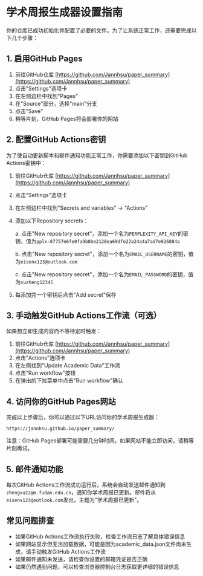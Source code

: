 # 学术周报生成器设置指南

你的仓库已成功初始化并配置了必要的文件。为了让系统正常工作，还需要完成以下几个步骤：

## 1. 启用GitHub Pages

1. 前往GitHub仓库 [https://github.com/Jannhsu/paper_summary](https://github.com/Jannhsu/paper_summary)
2. 点击"Settings"选项卡
3. 在左侧边栏中找到"Pages"
4. 在"Source"部分，选择"main"分支
5. 点击"Save"
6. 稍等片刻，GitHub Pages将会部署你的网站

## 2. 配置GitHub Actions密钥

为了使自动更新脚本和邮件通知功能正常工作，你需要添加以下密钥到GitHub Actions密钥中：

1. 前往GitHub仓库 [https://github.com/Jannhsu/paper_summary](https://github.com/Jannhsu/paper_summary)
2. 点击"Settings"选项卡
3. 在左侧边栏中找到"Secrets and variables" -> "Actions"
4. 添加以下Repository secrets：

   a. 点击"New repository secret"，添加一个名为`PERPLEXITY_API_KEY`的密钥，值为`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`
   
   b. 点击"New repository secret"，添加一个名为`EMAIL_USERNAME`的密钥，值为`eisenx123@outlook.com`
   
   c. 点击"New repository secret"，添加一个名为`EMAIL_PASSWORD`的密钥，值为`xuzheng12345`

5. 每添加完一个密钥后点击"Add secret"保存

## 3. 手动触发GitHub Actions工作流（可选）

如果想立即生成内容而不等待定时触发：

1. 前往GitHub仓库 [https://github.com/Jannhsu/paper_summary](https://github.com/Jannhsu/paper_summary)
2. 点击"Actions"选项卡
3. 在左侧找到"Update Academic Data"工作流
4. 点击"Run workflow"按钮
5. 在弹出的下拉菜单中点击"Run workflow"确认

## 4. 访问你的GitHub Pages网站

完成以上步骤后，你可以通过以下URL访问你的学术周报生成器：

```
https://jannhsu.github.io/paper_summary/
```

注意：GitHub Pages部署可能需要几分钟时间。如果网站不能立即访问，请稍等片刻再试。

## 5. 邮件通知功能

每次GitHub Actions工作流成功运行后，系统会自动发送邮件通知到`zhengxu22@m.fudan.edu.cn`，通知你学术周报已更新。邮件将从`eisenx123@outlook.com`发出，主题为"学术周报已更新"。

## 常见问题排查

- 如果GitHub Actions工作流执行失败，检查工作流日志了解具体错误信息
- 如果网站显示但无法加载数据，可能是因为academic_data.json文件尚未生成，请手动触发GitHub Actions工作流
- 如果邮件通知未发送，请检查你设置的邮箱凭证是否正确
- 如果仍然遇到问题，可以检查浏览器控制台日志获取更详细的错误信息 
